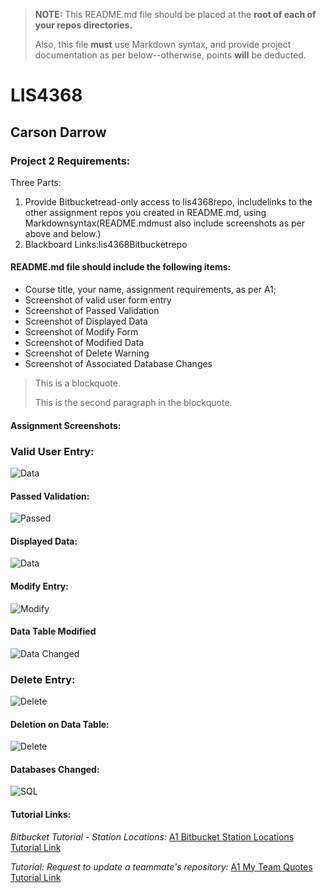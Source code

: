 > **NOTE:** This README.md file should be placed at the **root of each of your repos directories.**
>
>Also, this file **must** use Markdown syntax, and provide project documentation as per below--otherwise, points **will** be deducted.
>

# LIS4368

## Carson Darrow

### Project 2 Requirements:

Three Parts:

1. Provide Bitbucketread-only access to lis4368repo, includelinks to the other assignment repos you created in README.md, using Markdownsyntax(README.mdmust also include screenshots as per above and below.)
2. Blackboard Links:lis4368Bitbucketrepo

#### README.md file should include the following items:

* Course title, your name, assignment requirements, as per A1;
* Screenshot of valid user form entry
* Screenshot of Passed Validation
* Screenshot of Displayed Data
* Screenshot of Modify Form
* Screenshot of Modified Data
* Screenshot of Delete Warning
* Screenshot of Associated Database Changes

> This is a blockquote.
> 
> This is the second paragraph in the blockquote.
>

#### Assignment Screenshots:

### Valid User Entry:

![Data](img/one.png)

#### Passed Validation:

![Passed](img/result.png)

#### Displayed Data:

![Data](img/dataTable.png)

#### Modify Entry:

![Modify](img/modify.png)

#### Data Table Modified

![Data Changed](img/dataTableEdit.png)

### Delete Entry:

![Delete](img/delete.png)

#### Deletion on Data Table:

![Delete](img/dataTableDelete.png)

#### Databases Changed:

![SQL](img/sqlData.png)


#### Tutorial Links:

*Bitbucket Tutorial - Station Locations:*
[A1 Bitbucket Station Locations Tutorial Link](https://bitbucket.org/cbd19a/bitbucketstationlocations/ "Bitbucket Station Locations")

*Tutorial: Request to update a teammate's repository:*
[A1 My Team Quotes Tutorial Link](https://bitbucket.org/username/myteamquotes/ "My Team Quotes Tutorial")